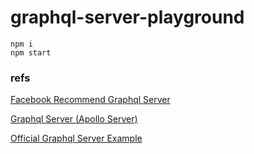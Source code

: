 # graphql-server-playground

```
npm i
npm start
```

### refs

[Facebook Recommend Graphql Server](http://graphql.org/code/#graphql-server-http-dev-apollodata-com-tools-graphql-server-index-html-github-https-github-com-apollostack-graphql-server-npm-https-www-npmjs-com-package-graphql-server)

[Graphql Server (Apollo Server)](http://dev.apollodata.com/tools/graphql-server/index.html)

[Official Graphql Server Example](https://github.com/apollographql/frontpage-server)

